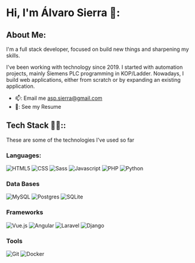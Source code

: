 <h1>Hi, I'm Álvaro Sierra 🙌:</h1>

## About Me:

I'm a full stack developer, focused on build new things and sharpening my skills.

I've been working with technology since 2019. I started with automation projects, mainly Siemens PLC programming in KOP/Ladder. Nowadays, I build web applications, either from scratch or by expanding an existing application.

  - 📫: Email me asp.sierra@gmail.com
  - 📝: See my Resume

## Tech Stack 👨‍💻::
These are some of the technologies I've used so far
### Languages:
![HTML5](https://img.shields.io/badge/html5-%23E34F26.svg?style=for-the-badge&logo=html5&logoColor=white)
![CSS](https://img.shields.io/badge/CSS-264DE4?style=for-the-badge&logo=css3&logoColor=white) 
![Sass](https://img.shields.io/badge/Sass-CC6699?style=for-the-badge&logo=Sass&logoColor=white) 
![Javascript](https://shields.io/badge/JavaScript-F7DF1E?logo=JavaScript&logoColor=000&style=for-the-badge)
![PHP](https://img.shields.io/badge/-PHP-777BB4?style=for-the-badge&logo=php&labelColor=777BB4&logoColor=FFF)
![Python](https://img.shields.io/badge/python-3670A0?style=for-the-badge&logo=python&logoColor=ffdd54)


### Data Bases
![MySQL](https://img.shields.io/badge/mysql-%2300f.svg?style=for-the-badge&logo=mysql&logoColor=white) 
![Postgres](https://img.shields.io/badge/postgres-%23316192.svg?style=for-the-badge&logo=postgresql&logoColor=white) 
![SQLite](https://img.shields.io/badge/sqlite-%2307405e.svg?style=for-the-badge&logo=sqlite&logoColor=white)

### Frameworks
![Vue.js](https://img.shields.io/badge/Vue.js-35495E?style=for-the-badge&logo=vuedotjs&logoColor=4FC08D)
![Angular](https://img.shields.io/badge/Angular-DD0031?style=for-the-badge&logo=angular&logoColor=white)
![Laravel](https://img.shields.io/badge/Laravel-2e2e2e?style=for-the-badge&logo=laravel&logoColor=white)
![Django](https://img.shields.io/badge/Django-092E20?style=for-the-badge&logo=django&logoColor=green)

### Tools
![Git](https://img.shields.io/badge/Git-F05032?style=for-the-badge&logo=git&logoColor=white)
![Docker](https://img.shields.io/badge/-Docker-2496ED?style=for-the-badge&logo=Docker&logoColor=white)

